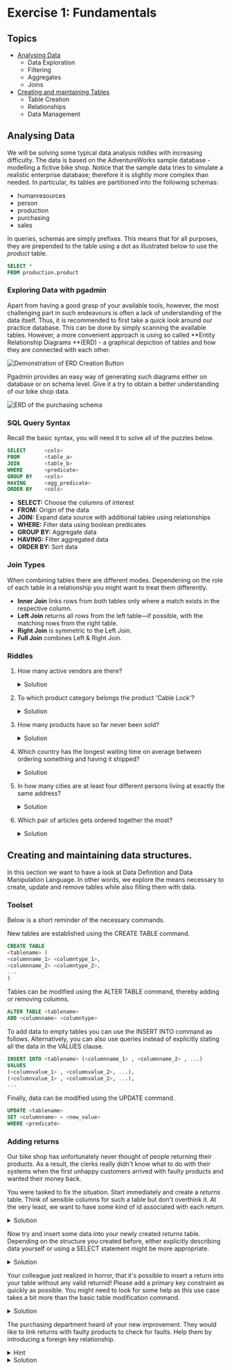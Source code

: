 # Exercise 1: Fundamentals

## Topics

* [Analysing Data](#analysing-data)
    * Data Exploration
	* Filtering
    * Aggregates
    * Joins
* [Creating and maintaining Tables](#creating-and-maintaining-tables)
    * Table Creation
    * Relationships
    * Data Management 

## Analysing Data

We will be solving some typical data analysis riddles with increasing difficulty. The data is based on the AdventureWorks sample database - modelling a fictive bike shop. Notice that the sample data tries to simulate a realistic enterprise database; therefore it is slightly more complex than needed. In particular, its tables are partitioned into the following schemas:
- humanresources
- person
- production
- purchasing
- sales

In queries, schemas are simply prefixes. This means that for all purposes, they are prepended to the table using a dot as illustrated below to use the *product* table.

```sql
SELECT *
FROM production.product
```

### Exploring Data with pgadmin

Apart from having a good grasp of your available tools, however, the most challenging part in such endeavours is often a lack of understanding of the data itself.
Thus, it is recommended to first take a quick look around our practice database. This can be done by simply scanning the available tables. However, a more convenient approach is using so called **Entity Relationship Diagrams **(ERD) - a graphical depiction of tables and how they are connected with each other.

![Demonstration of ERD Creation Button](../../assets/img/create_erd.png)

Pgadmin provides an easy way of generating such diagrams either on database or on schema level. Give it a try to obtain a better understanding of our bike shop data.

![ERD of the purchasing schema](../../assets/img/erd_purchasing.png)

### SQL Query Syntax

Recall the basic syntax, you will need it to solve all of the puzzles below.

```sql
SELECT 		<cols>
FROM 		<table_a>
JOIN 		<table_b>
WHERE		<predicate>
GROUP BY	<cols>
HAVING		<agg_predicate>
ORDER BY	<cols>
```

- **SELECT:** Choose the columns of interest
- **FROM:** Origin of the data
- **JOIN:** Expand data source with additional tables using relationships
- **WHERE:** Filter data using boolean predicates
- **GROUP BY:** Aggregate data
- **HAVING:** Filter aggregated data
- **ORDER BY:** Sort data

### Join Types

When combining tables there are different modes. Dependening on the role of each table in a relationship you might want to treat them differently.

- **Inner Join** links rows from both tables only where a match exists in the respective column.
- **Left Join** returns all rows from the left table—if possible, with the matching rows from the right table.
- **Right Join** is symmetric to the Left Join.
- **Full Join** combines Left & Right Join.

### Riddles

1. How many active vendors are there?
	<details>
	<summary>Solution</summary>

	There are precisely **100** active vendors.

	```sql
	SELECT COUNT(*)
	FROM purchasing.vendor v
	WHERE v.activeflag is true;
	```
	</details>
	<p></p>



2. To which product category belongs the product 'Cable Lock'?

	<details>
	<summary>Solution</summary>

	The cable lock is in **Accessories**

	```sql
	SELECT pc.name
	FROM production.product p
	JOIN production.productsubcategory psc
		ON psc.productsubcategoryid = p.productsubcategoryid
	JOIN production.productcategory pc
		ON pc.productcategoryid = psc.productcategoryid
	WHERE p.name = 'Cable Lock';
	```

	</details>
	<p></p>

3. How many products have so far never been sold?

	<details>
	<summary>Solution</summary>

	**238** products have so far never been sold.

	```sql
	SELECT COUNT(DISTINCT p.productid)
	FROM production.product p
	LEFT JOIN sales.salesorderdetail sd
		ON p.productid = sd.productid
	WHERE sd.salesorderid is null;
	```

	</details>
	<p></p>

4. 	Which country has the longest waiting time on average between ordering something and having it shipped?

	<details>
	<summary>Solution</summary>

	Customers need to wait the longest on average in **Germany**.

	```sql
	SELECT AVG(sh.shipdate - sh.orderdate) as avg_waittime, sp.countryregioncode
	FROM sales.salesorderheader sh
	JOIN person.address a
		on sh.shiptoaddressid = a.addressid
	JOIN person.stateprovince sp
		ON sp.stateprovinceid = a.stateprovinceid
	GROUP BY sp.countryregioncode
	ORDER BY 1 DESC;
	```

	</details>
	<p></p>


5. 	In how many cities are at least four different persons living at exactly the same address?

	<details>
	<summary>Solution</summary>

	There's only one - **Paris**

	```sql
	SELECT distinct city
	FROM person.address a
	JOIN person.businessentityaddress ba
		ON ba.addressid = a.addressid
	JOIN person.person p
		ON p.businessentityid = ba.businessentityid
	GROUP BY a.addressline1, a.addressline2, a.city
	HAVING COUNT(DISTINCT (p.firstname, p.lastname)) > 3;
	```

	</details>
	<p></p>


6. 	Which pair of articles gets ordered together the most?

	<details>
	<summary>Solution</summary>

	**Water Bottle - 30oz & Mountain Bottle Cage** were ordered together 1692 times

	```sql
	SELECT p1."name", p2."name", COUNT(DISTINCT sd1.salesorderid)
	FROM sales.salesorderdetail sd1
	JOIN sales.salesorderdetail sd2
		ON sd1.salesorderid = sd2.salesorderid
	JOIN production.product p1
	ON sd1.productid = p1.productid
	JOIN production.product p2
	ON sd2.productid = p2.productid
	WHERE p1.productid != p2.productid
		-- not strictyl neccessary but avoids duplicate pairs
		AND p1.productid < p2.productid
	GROUP BY p1."name", p2."name"
	ORDER BY 3 DESC;
	```

	</details>
	<p></p>


## Creating and maintaining data structures.

In this section we want to have a look at Data Definition and Data Manipulation Language. In other words, we explore the means necessary to create, update and remove tables while also filling them with data.

### Toolset

Below is a short reminder of the necessary commands.


New tables are established using the CREATE TABLE command.
```sql
CREATE TABLE
<tablename> (
<columnname_1> <columntype_1>,
<columnname_2> <columntype_2>,
...
)
```

Tables can be modified using the ALTER TABLE command, thereby adding or removing columns.
```sql
ALTER TABLE <tablename>
ADD <columnname> <columntype>
```

To add data to empty tables you can use the INSERT INTO command as follows. Alternatively, you can also use queries instead of explicitly stating all the data in the VALUES clause.
```sql
INSERT INTO <tablename> (<columnname_1> , <columnname_2> , ...)
VALUES
(<columnvalue_1> , <columnvalue_2>, ...),
(<columnvalue_1> , <columnvalue_2>, ...),
...
```
Finally, data can be modified using the UPDATE command.
```sql
UPDATE <tablename>
SET <columnname> = <new_value>
WHERE <predicate>
```

### Adding returns

Our bike shop has unfortunately never thought of people returning their products. As a result, the clerks really didn't know what to do with their systems when the first unhappy customers arrived with faulty products and wanted their money back.

You were tasked to fix the situation. Start immediately and create a *returns* table. Think of sensible columns for such a table but don't overthink it. At the very least, we want to have some kind of id associated with each return.

<details>
<summary>Solution</summary>

```sql
CREATE TABLE
sales.returns (
returnid int,
return_reason varchar,
return_date date
)
```
</details>
<p></p>

Now try and insert some data into your newly created *returns* table. Depending on the structure you created before, either explicitly describing data yourself or using a SELECT statement might be more appropriate.

<details>
<summary>Solution</summary>

```sql
INSERT INTO sales.returns (returnid, return_reason, return_date)
VALUES
(1, 'didnt work', '2025-10-31'),
(2, 'too exhausting', '2025-6-12'),
(3, 'horrible color', '2025-8-31')
```
</details>
<p></p>

Your colleague just realized in horror, that it's possible to insert a return into your table without any valid returnid! Please add a primary key constraint as quickly as possible. You might need to look for some help as this use case takes a bit more than the basic table modification command.

<details>
<summary>Solution</summary>

```sql
ALTER TABLE sales.returns
ADD PRIMARY KEY(returnid)
```

</details>
<p></p>

The purchasing department heard of your new improvement. They would like to link returns with faulty products to check for faults. Help them by introducing a foreign key relationship.

<details>
<summary>Hint</summary>
Depending on your approach so far, this exercise consists of at most three steps:
- Add a *productid* column.
- Fill it valid ids from products in your database.
- Use the ALTER TABLE command to add a FOREIGN KEY constraint.
</details>


<details>
<summary>Solution</summary>

```sql
ALTER TABLE sales.returns
ADD COLUMN productid int
```

```sql
UPDATE sales.returns
SET productid = (
	SELECT productid
	FROM production.product
	LIMIT 1)
```

```sql
ALTER TABLE sales.returns
ADD FOREIGN KEY (productid) REFERENCES production.product (productid)
```

</details>
<p></p>
